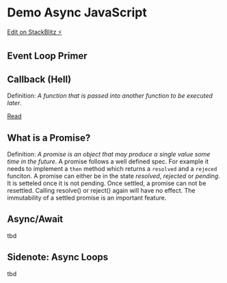 # Demo Async JavaScript

[Edit on StackBlitz ⚡️](https://stackblitz.com/edit/demo-async-javascript)

## Event Loop Primer

## Callback (Hell)
Definition: *A function that is passed into another function to be executed later*.

[Read](https://zellwk.com/blog/callbacks/)

## What is a Promise?

Definition: *A promise is an object that may produce a single value some time in the future*. A promise follows a well defined spec. For example it needs to implement a `then` method which returns a `resolved` and a `rejeced` funciton. A promise can either be in the state *resolved*, *rejected* or *pending*. It is setteled once it is not pending. Once settled, a promise can not be resettled. Calling resolve() or reject() again will have no effect. The immutability of a settled promise is an important feature.

## Async/Await

tbd

## Sidenote: Async Loops

tbd
